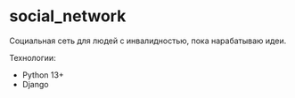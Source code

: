 # social_network
Социальная сеть для людей с инвалидностью, пока нарабатываю идеи.

Технологии:
- Python 13+
- Django
